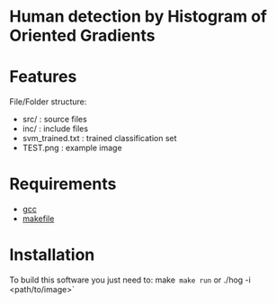 <!---
t:/*******************************************************************************
// Project name   : LSI Design Contest
// File name      : README.md
// Created date   : Wed 22 Mar 2017
// Author         : Huy Hung Ho
// Last modified  : Wed 16 Aug 2017 01:06:35 AM ICT
// Desc           :
*******************************************************************************/
-->
Human detection by Histogram of Oriented Gradients
==================================================

# Features

File/Folder structure:
- src/   			: source files
- inc/   			: include files
- svm_trained.txt	: trained classification set
- TEST.png 			: example image


# Requirements

- [gcc](https://gcc.gnu.org/)
- [makefile](https://www.gnu.org/software/make/manual/make.html)


# Installation

To build this software you just need to:
	make`
	make run`
	or ./hog -i <path/to/image>`



